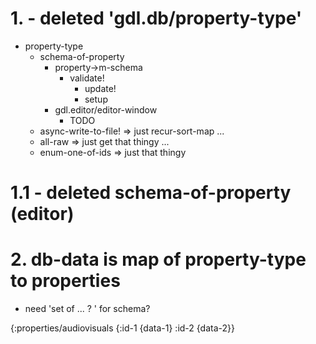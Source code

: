 # 1. - deleted 'gdl.db/property-type'

* property-type
    * schema-of-property
        * property->m-schema
            * validate!
                * update!
                * setup
        * gdl.editor/editor-window
            * TODO
    * async-write-to-file! => just recur-sort-map ...
    * all-raw => just get that thingy ...
    * enum-one-of-ids => just that thingy

# 1.1 - deleted schema-of-property (editor)

# 2. db-data is map of property-type to properties

* need 'set of ... ? ' for schema?


{:properties/audiovisuals {:id-1 {data-1}
                           :id-2 {data-2}}
